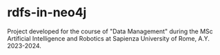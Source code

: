# rdfs-in-neo4j

Project developed for the course of "Data Management" during the MSc Artificial Intelligence and Robotics at Sapienza University of Rome, A.Y. 2023-2024.
